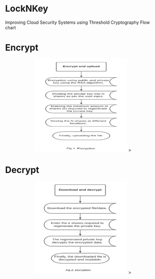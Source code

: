 # LockNKey
Improving Cloud Security Systems using Threshold Cryptography
Flow chart 
<h1> Encrypt </h1>
<p align="center">
  <img 
    width="300"
    height="300"
    <img src="encrypt.png" >
  >
</p>
<h1> Decrypt </h1>
<p align="center">
  <img 
    width="300"
    height="300"
    <img src="decrypt.png">
  >
</p>




